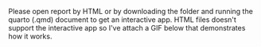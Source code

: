 Please open report by HTML or by downloading the folder and running the quarto (.qmd) document to get an interactive app. HTML files doesn't support the interactive app so I've attach a GIF below that demonstrates how it works.
